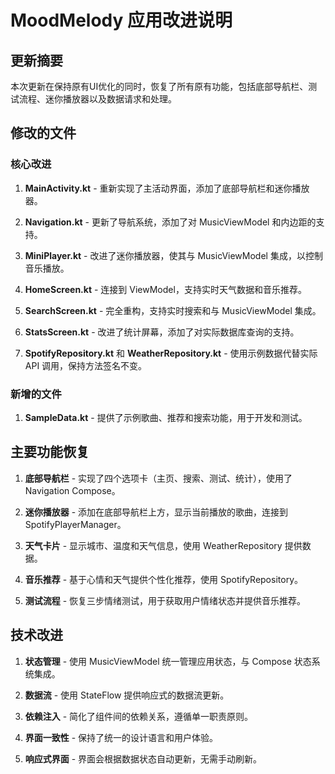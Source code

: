 # MoodMelody 应用改进说明

## 更新摘要

本次更新在保持原有UI优化的同时，恢复了所有原有功能，包括底部导航栏、测试流程、迷你播放器以及数据请求和处理。

## 修改的文件

### 核心改进

1. **MainActivity.kt** - 重新实现了主活动界面，添加了底部导航栏和迷你播放器。

2. **Navigation.kt** - 更新了导航系统，添加了对 MusicViewModel 和内边距的支持。

3. **MiniPlayer.kt** - 改进了迷你播放器，使其与 MusicViewModel 集成，以控制音乐播放。

4. **HomeScreen.kt** - 连接到 ViewModel，支持实时天气数据和音乐推荐。

5. **SearchScreen.kt** - 完全重构，支持实时搜索和与 MusicViewModel 集成。

6. **StatsScreen.kt** - 改进了统计屏幕，添加了对实际数据库查询的支持。

7. **SpotifyRepository.kt** 和 **WeatherRepository.kt** - 使用示例数据代替实际 API 调用，保持方法签名不变。

### 新增的文件

1. **SampleData.kt** - 提供了示例歌曲、推荐和搜索功能，用于开发和测试。

## 主要功能恢复

1. **底部导航栏** - 实现了四个选项卡（主页、搜索、测试、统计），使用了 Navigation Compose。

2. **迷你播放器** - 添加在底部导航栏上方，显示当前播放的歌曲，连接到 SpotifyPlayerManager。

3. **天气卡片** - 显示城市、温度和天气信息，使用 WeatherRepository 提供数据。

4. **音乐推荐** - 基于心情和天气提供个性化推荐，使用 SpotifyRepository。

5. **测试流程** - 恢复三步情绪测试，用于获取用户情绪状态并提供音乐推荐。

## 技术改进

1. **状态管理** - 使用 MusicViewModel 统一管理应用状态，与 Compose 状态系统集成。

2. **数据流** - 使用 StateFlow 提供响应式的数据流更新。

3. **依赖注入** - 简化了组件间的依赖关系，遵循单一职责原则。

4. **界面一致性** - 保持了统一的设计语言和用户体验。

5. **响应式界面** - 界面会根据数据状态自动更新，无需手动刷新。 